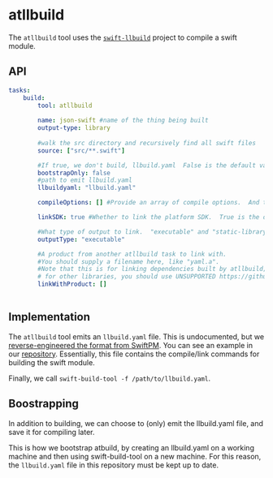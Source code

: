 # atllbuild

The `atllbuild` tool uses the [`swift-llbuild`](https://github.com/apple/swift-llbuild) project to compile a swift module.

## API

```yaml
tasks:
    build:
        tool: atllbuild
        
        name: json-swift #name of the thing being built
        output-type: library
        
        #walk the src directory and recursively find all swift files
        source: ["src/**.swift"]

        #If true, we don't build, llbuild.yaml  False is the default value.
        bootstrapOnly: false 
        #path to emit llbuild.yaml
        llbuildyaml: "llbuild.yaml" 

        compileOptions: [] #Provide an array of compile options.  And they said it was impossible.

        linkSDK: true #Whether to link the platform SDK.  True is the default value.

        #What type of output to link.  "executable" and "static-library" are supported.
        outputType: "executable"

        #A product from another atllbuild task to link with.
        #You should supply a filename here, like "yaml.a".
        #Note that this is for linking dependencies built by atllbuild; 
        # for other libraries, you should use UNSUPPORTED https://github.com/AnarchyTools/atbuild/issues/13
        linkWithProduct: []
        
```

## Implementation

The `atllbuild` tool emits an `llbuild.yaml` file.  This is undocumented, but we [reverse-engineered the format from SwiftPM](https://github.com/apple/swift-package-manager).  You can see an example in our [repository](/llbuild.yaml).  Essentially, this file contains the compile/link commands for building the swift module.

Finally, we call `swift-build-tool -f /path/to/llbuild.yaml`.

## Boostrapping

In addition to building, we can choose to (only) emit the llbuild.yaml file, and save it for compiling later.

This is how we bootstrap atbuild, by creating an llbuild.yaml on a working machine and then using swift-build-tool on a new machine.  For this reason, the `llbuild.yaml` file in this repository must be kept up to date.